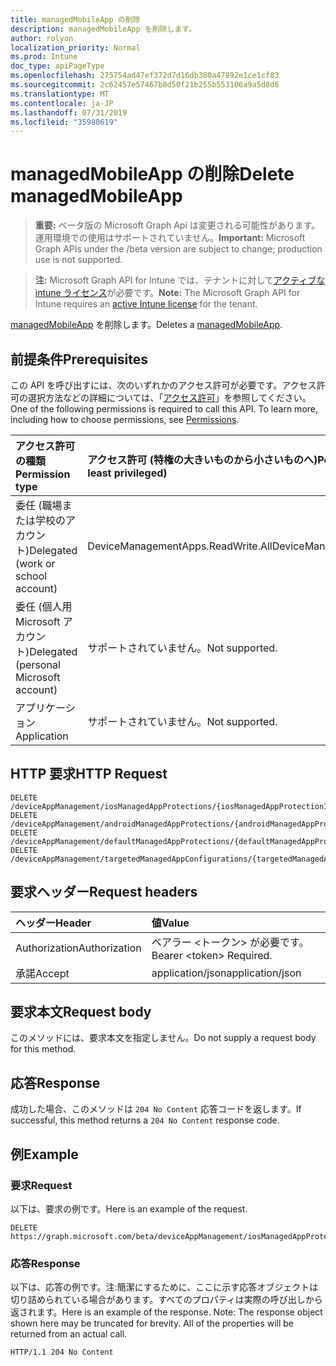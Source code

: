```yaml
---
title: managedMobileApp の削除
description: managedMobileApp を削除します。
author: rolyon
localization_priority: Normal
ms.prod: Intune
doc_type: apiPageType
ms.openlocfilehash: 275754ad47ef372d7d16db380a47892e1ce1cf83
ms.sourcegitcommit: 2c62457e57467b8d50f21b255b553106a9a5d8d6
ms.translationtype: MT
ms.contentlocale: ja-JP
ms.lasthandoff: 07/31/2019
ms.locfileid: "35980619"
---
```

# <a name="delete-managedmobileapp"></a><span data-ttu-id="106bc-103">managedMobileApp の削除</span><span class="sxs-lookup"><span data-stu-id="106bc-103">Delete managedMobileApp</span></span>

> <span data-ttu-id="106bc-104">**重要:** ベータ版の Microsoft Graph Api は変更される可能性があります。運用環境での使用はサポートされていません。</span><span class="sxs-lookup"><span data-stu-id="106bc-104">**Important:** Microsoft Graph APIs under the /beta version are subject to change; production use is not supported.</span></span>

> <span data-ttu-id="106bc-105">**注:** Microsoft Graph API for Intune では、テナントに対して[アクティブな intune ライセンス](https://go.microsoft.com/fwlink/?linkid=839381)が必要です。</span><span class="sxs-lookup"><span data-stu-id="106bc-105">**Note:** The Microsoft Graph API for Intune requires an [active Intune license](https://go.microsoft.com/fwlink/?linkid=839381) for the tenant.</span></span>

<span data-ttu-id="106bc-106">[managedMobileApp](../resources/intune-mam-managedmobileapp.md) を削除します。</span><span class="sxs-lookup"><span data-stu-id="106bc-106">Deletes a [managedMobileApp](../resources/intune-mam-managedmobileapp.md).</span></span>

## <a name="prerequisites"></a><span data-ttu-id="106bc-107">前提条件</span><span class="sxs-lookup"><span data-stu-id="106bc-107">Prerequisites</span></span>
<span data-ttu-id="106bc-p101">この API を呼び出すには、次のいずれかのアクセス許可が必要です。アクセス許可の選択方法などの詳細については、「[アクセス許可](/graph/permissions-reference)」を参照してください。</span><span class="sxs-lookup"><span data-stu-id="106bc-p101">One of the following permissions is required to call this API. To learn more, including how to choose permissions, see [Permissions](/graph/permissions-reference).</span></span>

|<span data-ttu-id="106bc-110">アクセス許可の種類</span><span class="sxs-lookup"><span data-stu-id="106bc-110">Permission type</span></span>|<span data-ttu-id="106bc-111">アクセス許可 (特権の大きいものから小さいものへ)</span><span class="sxs-lookup"><span data-stu-id="106bc-111">Permissions (from most to least privileged)</span></span>|
|:---|:---|
|<span data-ttu-id="106bc-112">委任 (職場または学校のアカウント)</span><span class="sxs-lookup"><span data-stu-id="106bc-112">Delegated (work or school account)</span></span>|<span data-ttu-id="106bc-113">DeviceManagementApps.ReadWrite.All</span><span class="sxs-lookup"><span data-stu-id="106bc-113">DeviceManagementApps.ReadWrite.All</span></span>|
|<span data-ttu-id="106bc-114">委任 (個人用 Microsoft アカウント)</span><span class="sxs-lookup"><span data-stu-id="106bc-114">Delegated (personal Microsoft account)</span></span>|<span data-ttu-id="106bc-115">サポートされていません。</span><span class="sxs-lookup"><span data-stu-id="106bc-115">Not supported.</span></span>|
|<span data-ttu-id="106bc-116">アプリケーション</span><span class="sxs-lookup"><span data-stu-id="106bc-116">Application</span></span>|<span data-ttu-id="106bc-117">サポートされていません。</span><span class="sxs-lookup"><span data-stu-id="106bc-117">Not supported.</span></span>|

## <a name="http-request"></a><span data-ttu-id="106bc-118">HTTP 要求</span><span class="sxs-lookup"><span data-stu-id="106bc-118">HTTP Request</span></span>
<!-- {
  "blockType": "ignored"
}
-->
``` http
DELETE /deviceAppManagement/iosManagedAppProtections/{iosManagedAppProtectionId}/apps/{managedMobileAppId}
DELETE /deviceAppManagement/androidManagedAppProtections/{androidManagedAppProtectionId}/apps/{managedMobileAppId}
DELETE /deviceAppManagement/defaultManagedAppProtections/{defaultManagedAppProtectionId}/apps/{managedMobileAppId}
DELETE /deviceAppManagement/targetedManagedAppConfigurations/{targetedManagedAppConfigurationId}/apps/{managedMobileAppId}
```

## <a name="request-headers"></a><span data-ttu-id="106bc-119">要求ヘッダー</span><span class="sxs-lookup"><span data-stu-id="106bc-119">Request headers</span></span>
|<span data-ttu-id="106bc-120">ヘッダー</span><span class="sxs-lookup"><span data-stu-id="106bc-120">Header</span></span>|<span data-ttu-id="106bc-121">値</span><span class="sxs-lookup"><span data-stu-id="106bc-121">Value</span></span>|
|:---|:---|
|<span data-ttu-id="106bc-122">Authorization</span><span class="sxs-lookup"><span data-stu-id="106bc-122">Authorization</span></span>|<span data-ttu-id="106bc-123">ベアラー &lt;トークン&gt; が必要です。</span><span class="sxs-lookup"><span data-stu-id="106bc-123">Bearer &lt;token&gt; Required.</span></span>|
|<span data-ttu-id="106bc-124">承諾</span><span class="sxs-lookup"><span data-stu-id="106bc-124">Accept</span></span>|<span data-ttu-id="106bc-125">application/json</span><span class="sxs-lookup"><span data-stu-id="106bc-125">application/json</span></span>|

## <a name="request-body"></a><span data-ttu-id="106bc-126">要求本文</span><span class="sxs-lookup"><span data-stu-id="106bc-126">Request body</span></span>
<span data-ttu-id="106bc-127">このメソッドには、要求本文を指定しません。</span><span class="sxs-lookup"><span data-stu-id="106bc-127">Do not supply a request body for this method.</span></span>

## <a name="response"></a><span data-ttu-id="106bc-128">応答</span><span class="sxs-lookup"><span data-stu-id="106bc-128">Response</span></span>
<span data-ttu-id="106bc-129">成功した場合、このメソッドは `204 No Content` 応答コードを返します。</span><span class="sxs-lookup"><span data-stu-id="106bc-129">If successful, this method returns a `204 No Content` response code.</span></span>

## <a name="example"></a><span data-ttu-id="106bc-130">例</span><span class="sxs-lookup"><span data-stu-id="106bc-130">Example</span></span>

### <a name="request"></a><span data-ttu-id="106bc-131">要求</span><span class="sxs-lookup"><span data-stu-id="106bc-131">Request</span></span>
<span data-ttu-id="106bc-132">以下は、要求の例です。</span><span class="sxs-lookup"><span data-stu-id="106bc-132">Here is an example of the request.</span></span>
``` http
DELETE https://graph.microsoft.com/beta/deviceAppManagement/iosManagedAppProtections/{iosManagedAppProtectionId}/apps/{managedMobileAppId}
```

### <a name="response"></a><span data-ttu-id="106bc-133">応答</span><span class="sxs-lookup"><span data-stu-id="106bc-133">Response</span></span>
<span data-ttu-id="106bc-p102">以下は、応答の例です。注:簡潔にするために、ここに示す応答オブジェクトは切り詰められている場合があります。すべてのプロパティは実際の呼び出しから返されます。</span><span class="sxs-lookup"><span data-stu-id="106bc-p102">Here is an example of the response. Note: The response object shown here may be truncated for brevity. All of the properties will be returned from an actual call.</span></span>
``` http
HTTP/1.1 204 No Content
```





